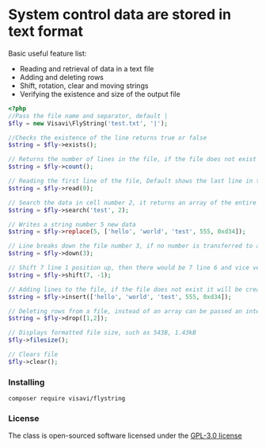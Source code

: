 # System control data are stored in text format

Basic useful feature list:

 * Reading and retrieval of data in a text file
 * Adding and deleting rows
 * Shift, rotation, clear and moving strings
 * Verifying the existence and size of the output file

```php
<?php
//Pass the file name and separator, default |
$fly = new Visavi\FlyString('test.txt', '|');

//Checks the existence of the line returns true or false
$string = $fly->exists();

// Returns the number of lines in the file, if the file does not exist returns 0
$string = $fly->count();

// Reading the first line of the file, Default shows the last line in the file
$string = $fly->read(0);

// Search the data in cell number 2, it returns an array of the entire row and line number, If no number of the cell search is performed in zero cell
$string = $fly->search('test', 2);

// Writes a string number 5 new data
$string = $fly->replace(5, ['hello', 'world', 'test', 555, 0xd34]);

// Line breaks down the file number 3, if no number is transferred to a null string
$string = $fly->down(3);

// Shift 7 line 1 position up, then there would be 7 line 6 and vice versa
$string = $fly->shift(7, -1);

// Adding lines to the file, if the file does not exist it will be created, line is added to the file
$string = $fly->insert(['hello', 'world', 'test', 555, 0xd34]);

// Deleting rows from a file, instead of an array can be passed an integer
$string = $fly->drop([1,2]);

// Displays formatted file size, such as 543B, 1.43kB
$fly->filesize();

// Clears file
$fly->clear();
```

### Installing

`composer require visavi/flystring`

### License

The class is open-sourced software licensed under the [GPL-3.0 license](http://opensource.org/licenses/gpl-3.0.html)
